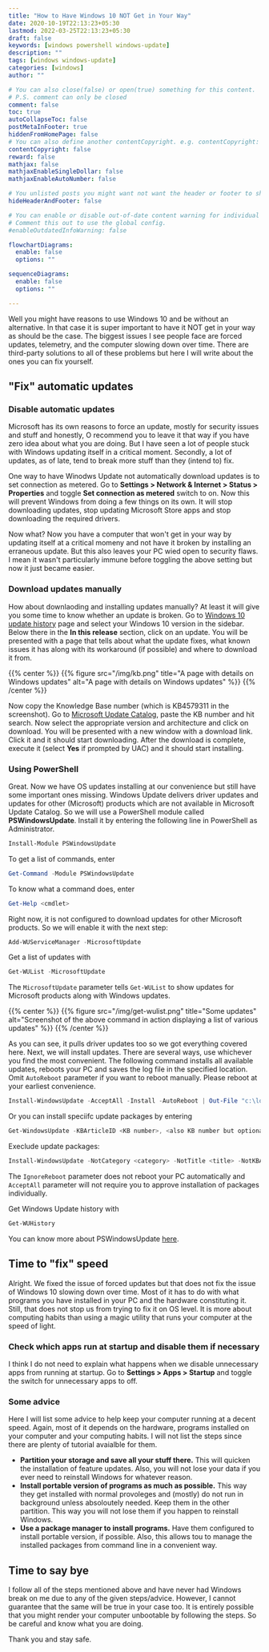 ```yaml
---
title: "How to Have Windows 10 NOT Get in Your Way"
date: 2020-10-19T22:13:23+05:30
lastmod: 2022-03-25T22:13:23+05:30
draft: false
keywords: [windows powershell windows-update]
description: ""
tags: [windows windows-update]
categories: [windows]
author: ""

# You can also close(false) or open(true) something for this content.
# P.S. comment can only be closed
comment: false
toc: true
autoCollapseToc: false
postMetaInFooter: true
hiddenFromHomePage: false
# You can also define another contentCopyright. e.g. contentCopyright: "This is another copyright."
contentCopyright: false
reward: false
mathjax: false
mathjaxEnableSingleDollar: false
mathjaxEnableAutoNumber: false

# You unlisted posts you might want not want the header or footer to show
hideHeaderAndFooter: false

# You can enable or disable out-of-date content warning for individual post.
# Comment this out to use the global config.
#enableOutdatedInfoWarning: false

flowchartDiagrams:
  enable: false
  options: ""

sequenceDiagrams: 
  enable: false
  options: ""

---
```


Well you might have reasons to use Windows 10 and be without an alternative. In that case it is super important to have it NOT get in your way as should be the case. The biggest issues I see people face are forced updates, telemetry, and the computer slowing down over time. There are third-party solutions to all of these problems but here I will write about the ones you can fix yourself.

<!--more-->

## "Fix" automatic updates
### Disable automatic updates
Microsoft has its own reasons to force an update, mostly for security issues and stuff and honestly, O recommend you to leave it that way if you have zero idea about what you are doing. But I have seen a lot of people stuck with Windows updating itself in a critical moment. Secondly, a lot of updates, as of late, tend to break more stuff than they (intend to) fix.

One way to have Winodws Update not automatically download updates is to set connection as metered. Go to **Settings > Network & Internet > Status > Properties** and toggle **Set connection as metered** switch to on. Now this will prevent Windows from doing a few things on its own. It will stop downloading updates, stop updating Microsoft Store apps and stop downloading the required drivers.

Now what? Now you have a computer that won't get in your way by updating itself at a critical momeny and not have it broken by installing an erraneous update. But this also leaves your PC wied open to security flaws. I mean it wasn't particularly immune before toggling the above setting but now it just became  easier. 

### Download updates manually
How about downlaoding and installing updates manually? At least it will give you some time to know whether an update is broken. Go to [Windows 10 update history](https://support.microsoft.com/en-in/help/4555932) page and select your Windows 10 version in the sidebar. Below there in the **In this release** section, click on an update. You will be presented with a page that tells about what the update fixes, what known issues it has along with its workaround (if possible) and where to download it from.

{{% center %}}
{{% figure src="/img/kb.png" title="A page with details on Windows updates" alt="A page with details on Windows updates" %}}
{{% /center %}}

Now copy the Knowledge Base number (which is KB4579311 in the screenshot). Go to [Microsoft Update Catalog](https://www.catalog.update.microsoft.com/Home.aspx), paste the KB number and hit search. Now select the appropriate version and architecture and click on download. You will be presented with a new window with a download link. Click it and it should start downloading. After the download is complete, execute it (select **Yes** if prompted by UAC) and it should start installing.

### Using PowerShell
Great. Now we have OS updates installing at our convenience but still have some important ones missing. Windows Update delivers driver updates and updates for other (Microsoft) products which are not available in Microsoft Update Catalog. So we will use a PowerShell module called **PSWindowsUpdate**. Install it by entering the following line in PowerShell as Administrator.
```powershell
Install-Module PSWindowsUpdate
```

To get a list of commands, enter 
```powershell
Get-Command -Module PSWindowsUpdate
```

To know what a command does, enter
```powershell
Get-Help <cmdlet>
```

Right now, it is not configured to download updates for other Microsoft products. So we will enable it with the next step:
```powershell
Add-WUServiceManager -MicrosoftUpdate
```

Get a list of updates with
```powershell
Get-WUList -MicrosoftUpdate
```

The `MicrosoftUpdate` parameter tells `Get-WUList` to show updates for Microsoft products along with Windows updates.

{{% center %}}
{{% figure src="/img/get-wulist.png" title="Some updates" alt="Screenshot of the above command in action displaying a list of various updates" %}}
{{% /center %}}

As you can see, it pulls driver updates too so we got everything covered here. Next, we will install updates. There are several ways, use whichever you find the most convenient. The following command installs all available updates, reboots your PC and saves the log file in the specified location. Omit `AutoReboot` parameter if you want to reboot manually. Please reboot at your earliest convenience.
```powershell
Install-WindowsUpdate -AcceptAll -Install -AutoReboot | Out-File "c:\logs\$(Get-Date 0f yyyy-MM-dd)-WindowsUpdate.log" -force
```

Or you can install speciifc update packages by entering
```powershell
Get-WindowsUpdate -KBArticleID <KB number>, <also KB number but optional and so on...> -Install
```

Execlude update packages:
```powershell
Install-WindowsUpdate -NotCategory <category> -NotTitle <title> -NotKBArticleID <article ID> -AcceptAll -IgnoreReboot
```

The `IgnoreReboot` parameter does not reboot your PC automatically and `AcceptAll` parameter will not require you to approve installation of packages individually.

Get Windows Update history with
```powershell
Get-WUHistory
```

You can know more about PSWindowsUpdate [here](http://woshub.com/pswindowsupdate-module/).

## Time to "fix" speed
Alright. We fixed the issue of forced updates but that does not fix the issue of Windows 10 slowing down over time. Most of it has to do with what programs you have installed in your PC and the hardware constituting it. Still, that does not stop us from trying to fix it on OS level. It is more about computing habits than using a magic utility that runs your computer at the speed of light.

### Check which apps run at startup and disable them if necessary
I think I do not need to explain what happens when we disable unnecessary apps from running at startup. Go to **Settings > Apps > Startup** and toggle the switch for unnecessary apps to off.

### Some advice
Here I will list some advice to help keep your computer running at a decent speed. Again, most of it depends on the hardware, programs installed on your computer and your computing habits. I will not list the steps since there are plenty of tutorial avaialble for them.
- **Partition your storage and save all your stuff there.** This will quicken the installation of feature updates. Also, you will not lose your data if you ever need to reinstall Windows for whatever reason. 
- **Install portable version of programs as much as possible.** This way they get installed with normal provoleges and (mostly) do not run in background unless absoloutely needed. Keep them in the other partition. This way you will not lose them if you happen to reinstall Windows. 
- **Use a package manager to install programs.** Have them configured to install portable version, if possible. Also, this allows tou to manage the installed packages from command line in a convenient way.

## Time to say bye
I follow all of the steps mentioned above and have never had Windows break on me due to any of the given steps/advice. However, I cannot guarantee that the same will be true in your case too. It is entirely possible that you might render your computer unbootable by following the steps. So be careful and know what you are doing.

Thank you and stay safe.
